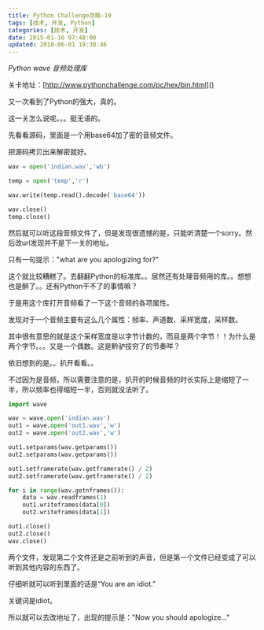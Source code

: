 ```yaml
---
title: Python Challenge攻略-19
tags: [技术, 开发, Python]
categories: [技术, 开发]
date: 2015-01-16 07:48:00
updated: 2018-06-01 19:30:46
---
```


*Python wave 音频处理库*

<!-- more -->

关卡地址：[http://www.pythonchallenge.com/pc/hex/bin.html]()

又一次看到了Python的强大，真的。

这一关怎么说呢。。。挺无语的。

先看看源码，里面是一个用base64加了密的音频文件。

把源码拷贝出来解密就好。

```python
wav = open('indian.wav','wb')

temp = open('temp','r')

wav.write(temp.read().decode('base64'))

wav.close()
temp.close()
```

然后就可以听这段音频文件了，但是发现很遗憾的是，只能听清楚一个sorry。然后改url发现并不是下一关的地址。

只有一句提示："what are you apologizing for?"

这个就比较糟糕了。去翻翻Python的标准库。。居然还有处理音频用的库。。想想也是醉了。。还有Python干不了的事情嘛？

于是用这个库打开音频看了一下这个音频的各项属性。

发现对于一个音频主要有这么几个属性：频率、声道数、采样宽度，采样数。

其中很有意思的就是这个采样宽度是以字节计数的，而且是两个字节！！为什么是两个字节。。。又是一个偶数。这是黔驴技穷了的节奏咩？

依旧想到的是。。扒开看看。。

不过因为是音频，所以需要注意的是，扒开的时候音频的时长实际上是缩短了一半，所以频率也得缩短一半，否则就没法听了。

```python
import wave

wav = wave.open('indian.wav')
out1 = wave.open('out1.wav','w')
out2 = wave.open('out2.wav','w')

out1.setparams(wav.getparams())
out2.setparams(wav.getparams())

out1.setframerate(wav.getframerate() / 2)
out2.setframerate(wav.getframerate() / 2)

for i in range(wav.getnframes()):
	data = wav.readframes(1)
	out1.writeframes(data[0])
	out2.writeframes(data[1])

out1.close()
out2.close()
wav.close()
```

两个文件，发现第二个文件还是之前听到的声音，但是第一个文件已经变成了可以听到其他内容的东西了。

仔细听就可以听到里面的话是“You are an idiot.”

关键词是idiot。

所以就可以去改地址了，出现的提示是："Now you should apologize..."
